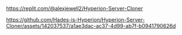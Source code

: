 https://replit.com/@alexjewell2/Hyperion-Server-Cloner



https://github.com/Hades-is-Hyperion/Hyperion-Server-Cloner/assets/142037537/a1ae3dac-ac37-4d99-ab7f-b0941790626d

